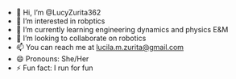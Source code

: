 - 👋 Hi, I’m @LucyZurita362
- 👀 I’m interested in robptics
- 🌱 I’m currently learning engineering dynamics and physics E&M
- 💞️ I’m looking to collaborate on robotics
- 📫 You can reach me at lucila.m.zurita@gmail.com
- 😄 Pronouns: She/Her
- ⚡ Fun fact: I run for fun

<!---
LucyZurita362/LucyZurita362 is a ✨ special ✨ repository because its `README.md` (this file) appears on your GitHub profile.
You can click the Preview link to take a look at your changes.
--->
